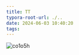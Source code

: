 ```yaml
---
title: TT
typora-root-url: ./..
date: 2024-06-03 10:40:20
tags:
---
```



![co1o5h](/images/TT/co1o5h.jpg)

